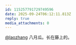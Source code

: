 ```yaml
---
id: 115257791729749596
date: 2025-09-24T06:12:11.813Z
reply: true
media_attachments: 0
---
```


<p><span class="h-card" translate="no"><a href="https://suo.si/@laozhang" class="u-url mention" rel="nofollow noopener" target="_blank">@<span>laozhang</span></a></span> 八月瓜。长在藤上的。</p>

